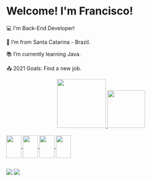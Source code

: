 # Welcome! I'm Francisco!

 
:computer: I'm Back-End Developer!

:house_with_garden: I’m from Santa Catarina - Brazil.

:books: I’m currently learning Java.

:outbox_tray: 2021 Goals: Find a new job.

<div align="center">
  <a href="https://github.com/Francisco-Isganzella">
  <img height="130em" src="https://github-readme-stats.vercel.app/api?username=francisco-isganzella&show_icons=false&theme=dark&include_all_commits=true&count_private=true"/>
  <img height="100em" src="https://github-readme-stats.vercel.app/api/top-langs/?username=francisco-isganzella&layout=compact&langs_count=7&theme=dark"/>
</div>
  
<div style="display: inline_block"><br>
  <img align="center" height="60" width="40" src="https://cdn.jsdelivr.net/gh/devicons/devicon/icons/git/git-original.svg" />
  <img align="center" height="60" width="40" src="https://cdn.jsdelivr.net/gh/devicons/devicon/icons/mysql/mysql-original.svg" />
  <img align="center" height="60" width="40" src="https://cdn.jsdelivr.net/gh/devicons/devicon/icons/github/github-original.svg" />
  <img align="center" height="60" width="40" src="https://cdn.jsdelivr.net/gh/devicons/devicon/icons/java/java-original.svg" />
  
</div>
  
  ##
  
  <div> 
  <a href = "mailto:francisco8isg@gmail.com"><img src="https://img.shields.io/badge/-Gmail-%23333?style=for-the-badge&logo=gmail&logoColor=white" target="_blank"></a>
  <a href="https://www.linkedin.com/in/francisco-isganzella/" target="_blank"><img src="https://img.shields.io/badge/-LinkedIn-%230077B5?style=for-the-badge&logo=linkedin&logoColor=white" target="_blank"></a> 
 
</div>

